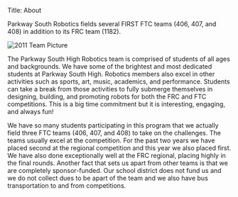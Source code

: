Title: About

Parkway South Robotics fields several FIRST FTC teams (406, 407, and 408) in addition to its FRC team (1182).

![2011 Team Picture](http://pshrobotics.org/images/team-2011.jpg)

The Parkway South High Robotics team is comprised of students of all ages and backgrounds. We have some of the brightest and most dedicated students at Parkway South High. Robotics members also excel in other activities such as sports, art, music, academics, and performance. Students can take a break from those activities to fully submerge themselves in designing, building, and promoting robots for both the FRC and FTC competitions. This is a big time commitment but it is interesting, engaging, and always fun!

We have so many students participating in this program that we actually field three FTC teams (406, 407, and 408) to take on the challenges. The teams usually excel at the competition. For the past two years we have placed second at the regional competition and this year we also placed first. We have also done exceptionally well at the FRC regional, placing highly in the final rounds. Another fact that sets us apart from other teams is that we are completely sponsor-funded. Our school district does not fund us and we do not collect dues to be apart of the team and we also have bus transportation to and from competitions.

